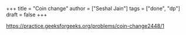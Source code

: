 +++
title = "Coin change"
author = ["Seshal Jain"]
tags = ["done", "dp"]
draft = false
+++

<https://practice.geeksforgeeks.org/problems/coin-change2448/1>

